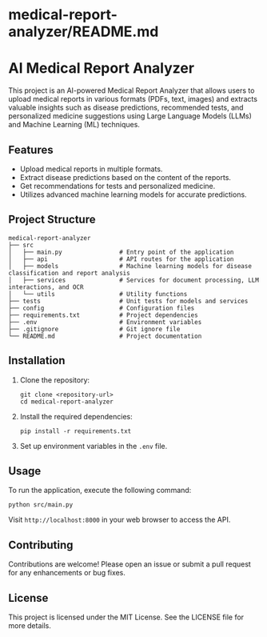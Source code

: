 # medical-report-analyzer/README.md

# AI Medical Report Analyzer

This project is an AI-powered Medical Report Analyzer that allows users to upload medical reports in various formats (PDFs, text, images) and extracts valuable insights such as disease predictions, recommended tests, and personalized medicine suggestions using Large Language Models (LLMs) and Machine Learning (ML) techniques.

## Features

- Upload medical reports in multiple formats.
- Extract disease predictions based on the content of the reports.
- Get recommendations for tests and personalized medicine.
- Utilizes advanced machine learning models for accurate predictions.

## Project Structure

```
medical-report-analyzer
├── src
│   ├── main.py                # Entry point of the application
│   ├── api                    # API routes for the application
│   ├── models                 # Machine learning models for disease classification and report analysis
│   ├── services               # Services for document processing, LLM interactions, and OCR
│   └── utils                  # Utility functions
├── tests                      # Unit tests for models and services
├── config                     # Configuration files
├── requirements.txt           # Project dependencies
├── .env                       # Environment variables
├── .gitignore                 # Git ignore file
└── README.md                  # Project documentation
```

## Installation

1. Clone the repository:
   ```
   git clone <repository-url>
   cd medical-report-analyzer
   ```

2. Install the required dependencies:
   ```
   pip install -r requirements.txt
   ```

3. Set up environment variables in the `.env` file.

## Usage

To run the application, execute the following command:
```
python src/main.py
```

Visit `http://localhost:8000` in your web browser to access the API.

## Contributing

Contributions are welcome! Please open an issue or submit a pull request for any enhancements or bug fixes.

## License

This project is licensed under the MIT License. See the LICENSE file for more details.